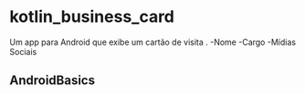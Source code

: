 # kotlin_business_card
Um app para Android que exibe um cartão de visita .
-Nome
-Cargo
-Mídias Sociais


## AndroidBasics

